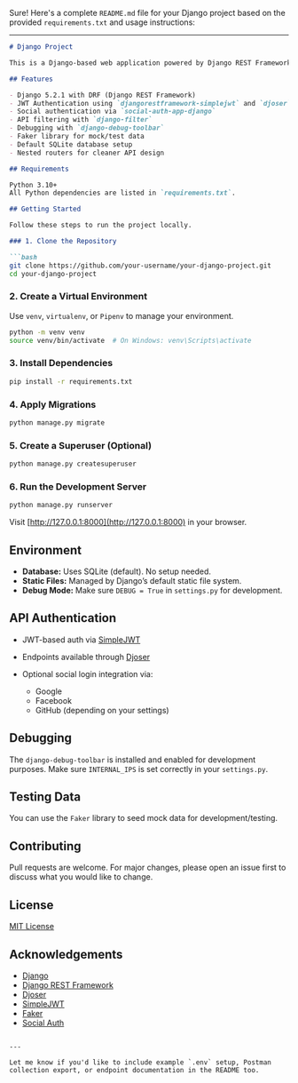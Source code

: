 Sure! Here's a complete `README.md` file for your Django project based on the provided `requirements.txt` and usage instructions:

---

````markdown
# Django Project

This is a Django-based web application powered by Django REST Framework (DRF) and social authentication libraries. It includes user authentication using JWT, nested routing, admin tools, and more.

## Features

- Django 5.2.1 with DRF (Django REST Framework)
- JWT Authentication using `djangorestframework-simplejwt` and `djoser`
- Social authentication via `social-auth-app-django`
- API filtering with `django-filter`
- Debugging with `django-debug-toolbar`
- Faker library for mock/test data
- Default SQLite database setup
- Nested routers for cleaner API design

## Requirements

Python 3.10+  
All Python dependencies are listed in `requirements.txt`.

## Getting Started

Follow these steps to run the project locally.

### 1. Clone the Repository

```bash
git clone https://github.com/your-username/your-django-project.git
cd your-django-project
````

### 2. Create a Virtual Environment

Use `venv`, `virtualenv`, or `Pipenv` to manage your environment.

```bash
python -m venv venv
source venv/bin/activate  # On Windows: venv\Scripts\activate
```

### 3. Install Dependencies

```bash
pip install -r requirements.txt
```

### 4. Apply Migrations

```bash
python manage.py migrate
```

### 5. Create a Superuser (Optional)

```bash
python manage.py createsuperuser
```

### 6. Run the Development Server

```bash
python manage.py runserver
```

Visit [http://127.0.0.1:8000](http://127.0.0.1:8000) in your browser.

## Environment

* **Database:** Uses SQLite (default). No setup needed.
* **Static Files:** Managed by Django’s default static file system.
* **Debug Mode:** Make sure `DEBUG = True` in `settings.py` for development.

## API Authentication

* JWT-based auth via [SimpleJWT](https://django-rest-framework-simplejwt.readthedocs.io/)
* Endpoints available through [Djoser](https://djoser.readthedocs.io/)
* Optional social login integration via:

  * Google
  * Facebook
  * GitHub (depending on your settings)

## Debugging

The `django-debug-toolbar` is installed and enabled for development purposes. Make sure `INTERNAL_IPS` is set correctly in your `settings.py`.

## Testing Data

You can use the `Faker` library to seed mock data for development/testing.

## Contributing

Pull requests are welcome. For major changes, please open an issue first to discuss what you would like to change.

## License

[MIT License](LICENSE)

## Acknowledgements

* [Django](https://www.djangoproject.com/)
* [Django REST Framework](https://www.django-rest-framework.org/)
* [Djoser](https://github.com/sunscrapers/djoser)
* [SimpleJWT](https://github.com/jazzband/django-rest-framework-simplejwt)
* [Faker](https://faker.readthedocs.io/)
* [Social Auth](https://github.com/python-social-auth/social-app-django)

```

---

Let me know if you'd like to include example `.env` setup, Postman collection export, or endpoint documentation in the README too.
```
